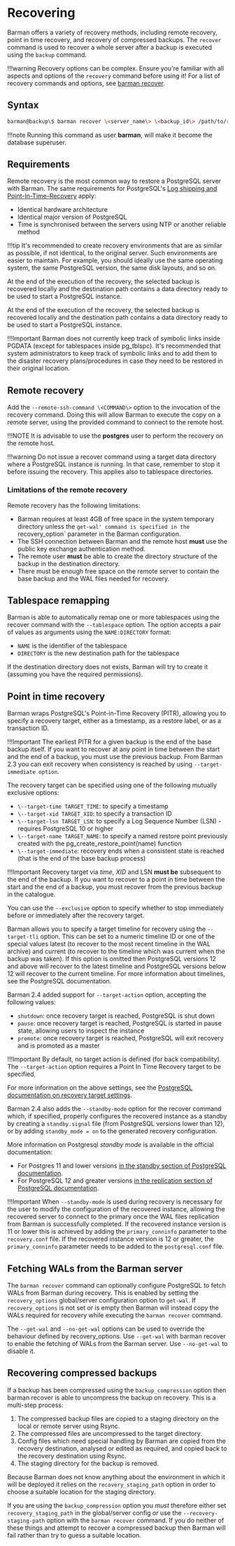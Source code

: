 # Recovering

Barman offers a variety of recovery methods, including remote recovery, point in time recovery, and recovery of compressed backups.  The `recover` command is used to recover a whole server after a backup is executed using the `backup` command.

!!!warning
    Recovery options can be complex.  Ensure you're familiar with all aspects and options of the `recovery` command before using it!  For a list of recovery commands and options, see  [barman recover](../commands/server/recover.md).

## Syntax
```bash
barman@backup\$ barman recover \<server_name\> \<backup_id\> /path/to/recover/dir
```
!!!note
    Running this command as user **barman**, will make it become the database superuser.

## Requirements

Remote recovery is the most common way to restore a PostgreSQL server with Barman.  The same requirements for PostgreSQL's [Log shipping and Point-In-Time-Recovery](https://www.postgresql.org/docs/current/static/warm-standby.html#STANDBY-PLANNING) apply:

- Identical hardware architecture
- Identical major version of PostgreSQL
- Time is synchronised between the servers using NTP or another reliable method

!!!tip
    It's recommended to create recovery environments that are as similar as possible, if not identical, to the original server.  Such environments are easier to maintain. For example, you should ideally use the same operating system, the same PostgreSQL version, the same disk layouts, and so on.

At the end of the execution of the recovery, the selected backup is recovered locally and the destination path contains a data directory ready to be used to start a PostgreSQL instance.

At the end of the execution of the recovery, the selected backup is recovered locally and the destination path contains a data directory ready to be used to start a PostgreSQL instance.

!!!Important
    Barman does not currently keep track of symbolic links inside PGDATA (except for tablespaces inside pg_tblspc). It's recommended that system administrators to keep track of symbolic links and to add them to the disaster recovery plans/procedures in case they need to be restored in their original location.

## Remote recovery

Add the `--remote-ssh-command \<COMMAND\>` option to the invocation of the recovery command. Doing this will allow Barman to execute the copy on a remote server, using the provided command to connect to the remote host.

!!!NOTE
    It is advisable to use the **postgres** user to perform the recovery on the remote host.

!!!warning
    Do not issue a recover command using a target data directory where a PostgreSQL instance is running. In that case, remember to stop it before issuing the recovery. This applies also to tablespace directories.

### Limitations of the remote recovery

Remote recovery has the following limitations:

-   Barman requires at least 4GB of free space in the system temporary directory unless the `get-wal' command is specified in the `recovery_option` parameter in the Barman configuration.
-   The SSH connection between Barman and the remote host **must** use the public key exchange authentication method.
-   The remote user **must** be able to create the directory structure of the backup in the destination directory.
-   There must be enough free space on the remote server to contain the base backup and the WAL files needed for recovery.

## Tablespace remapping

Barman is able to automatically remap one or more tablespaces using the recover command with the `--tablespace` option. The option accepts a pair of values as arguments using the `NAME:DIRECTORY` format:

-   `NAME` is the identifier of the tablespace
-   `DIRECTORY` is the new destination path for the tablespace

If the destination directory does not exists, Barman will try to create it (assuming you have the required permissions).

## Point in time recovery

Barman wraps PostgreSQL's Point-in-Time Recovery (PITR), allowing you to specify a recovery target, either as a timestamp, as a restore label, or as a transaction ID.

!!!Important
    The earliest PITR for a given backup is the end of the base backup itself. If you want to recover at any point in time between the start and the end of a backup, you must use the previous backup. From Barman 2.3 you can exit recovery when consistency is reached by using `--target-immediate option`.

The recovery target can be specified using one of the following mutually exclusive options:

-   `\--target-time TARGET_TIME`: to specify a timestamp
-   `\--target-xid TARGET_XID`: to specify a transaction ID
-   `\--target-lsn TARGET_LSN`: to specify a Log Sequence Number (LSN) - requires PostgreSQL 10 or higher
-   `\--target-name TARGET_NAME`: to specify a named restore point previously created with the pg_create_restore_point(name) function
-   `\--target-immediate`: recovery ends when a consistent state is reached (that is the end of the base backup process)

!!!Important
    Recovery target via *time*, *XID* and LSN **must be** subsequent to the end of the backup. If you want to recover to a point in time between the start and the end of a backup, you must recover from the previous backup in the catalogue.

You can use the `--exclusive` option to specify whether to stop immediately before or immediately after the recovery target.

Barman allows you to specify a target timeline for recovery using the `--target-tli` option. This can be set to a numeric timeline ID or one of the special values latest (to recover to the most recent timeline in the WAL archive) and current (to recover to the timeline which was current when the backup was taken). If this option is omitted then PostgreSQL versions 12 and above will recover to the latest timeline and PostgreSQL versions below 12 will recover to the current timeline. For more information about timelines, see the PostgreSQL documentation.

Barman 2.4 added support for `--target-action` option, accepting the following values:

-  `shutdown`: once recovery target is reached, PostgreSQL is shut down
-  `pause`: once recovery target is reached, PostgreSQL is started in pause state, allowing users to inspect the instance
-  `promote`: once recovery target is reached, PostgreSQL will exit recovery and is promoted as a master

!!!Important
    By default, no target action is defined (for back compatibility). The `--target-action` option requires a Point In Time Recovery target to be specified.

For more information on the above settings, see the [PostgreSQL documentation on recovery target settings](https://www.postgresql.org/docs/current/static/runtime-config-wal.html#RUNTIME-CONFIG-WAL-RECOVERY-TARGET).

Barman 2.4 also adds the `--standby-mode` option for the recover command which, if specified, properly configures the recovered instance as a standby by creating a `standby.signal` file (from PostgreSQL versions lower than 12), or by adding `standby_mode = on` to the generated recovery configuration.

More information on Postgresql *standby mode* is available in the official documentation:

-   For Postgres 11 and lower versions [in the standby section of PostgreSQL documentation](https://www.postgresql.org/docs/11/standby-settings.html).
-   For PostgreSQL 12 and greater versions [in the replication section of PostgreSQL documentation](https://www.postgresql.org/docs/current/runtime-config-replication.html#RUNTIME-CONFIG-REPLICATION-STANDBY).

!!!Important
    When `--standby-mode` is used during recovery is necessary for the user to modify the configuration of the recovered instance, allowing the recovered server to connect to the primary once the WAL files replication from Barman is successfully completed. If the recovered instance version is 11 or lower this is achieved by adding the `primary_conninfo` parameter to the `recovery.conf` file. If the recovered instance version is 12 or greater, the `primary_conninfo` parameter needs to be added to the `postgresql.conf` file.

## Fetching WALs from the Barman server

The `barman recover` command can optionally configure PostgreSQL to fetch WALs from Barman during recovery. This is enabled by setting the `recovery_options` global/server configuration option to `get-wal`. If `recovery_options` is not set or is empty then Barman will instead copy the WALs required for recovery while executing the `barman recover` command.

The `--get-wal` and `--no-get-wal` options can be used to override the behaviour defined by recovery_options. Use `--get-wal` with barman recover to enable the fetching of WALs from the Barman server.  Use `--no-get-wal` to disable it.

## Recovering compressed backups

If a backup has been compressed using the `backup_compression` option then barman recover is able to uncompress the backup on recovery. This is a multi-step process:

1.  The compressed backup files are copied to a staging directory on the local or remote server using Rsync.
2.  The compressed files are uncompressed to the target directory.
3.  Config files which need special handling by Barman are copied from the recovery destination, analysed or edited as required, and copied back to the recovery destination using Rsync.
4.  The staging directory for the backup is removed.

Because Barman does not know anything about the environment in which it will be deployed it relies on the `recovery_staging_path` option in order to choose a suitable location for the staging directory.

If you are using the `backup_compression` option you *must* therefore either set `recovery_staging_path` in the global/server config *or* use the `--recovery-staging-path` option with the `barman recover` command. If you do neither of these things and attempt to recover a compressed backup then Barman will fail rather than try to guess a suitable location.